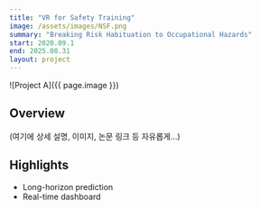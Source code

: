 ```yaml
---
title: "VR for Safety Training"
image: /assets/images/NSF.png
summary: "Breaking Risk Habituation to Occupational Hazards"
start: 2020.09.1
end: 2025.08.31
layout: project
---
```


![Project A]({{ page.image }})

## Overview

(여기에 상세 설명, 이미지, 논문 링크 등 자유롭게...)

## Highlights

- Long-horizon prediction
- Real-time dashboard
